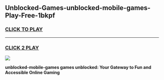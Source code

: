 
## Unblocked-Games-unblocked-mobile-games-Play-Free-1bkpf
<h3>
<a href="https://premium76.site?title=unblocked-mobile-games&ref=12A">CLICK TO PLAY</a></h3>
<hr>

<h3>
<a href="https://premium76.site?title=unblocked-mobile-games&ref=12A">CLICK 2 PLAY</a>
  
</h3>

<a href="https://premium76.site?title=unblocked-mobile-games&ref=12A"><img src="https://clearcache.store/games.png"></a>


**unblocked-mobile-games games unblocked: Your Gateway to Fun and Accessible Online Gaming**
